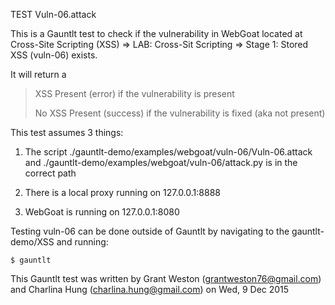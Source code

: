 TEST Vuln-06.attack

This is a Gauntlt test to check if the vulnerability in WebGoat located at Cross-Site Scripting (XSS) => LAB: Cross-Sit Scripting => Stage 1: Stored XSS (vuln-06) exists.

It will return a

> XSS Present (error) if the vulnerability is present
>
> No XSS Present (success) if the vulnerability is fixed (aka not present)


This test assumes 3 things:

1. The script ./gauntlt-demo/examples/webgoat/vuln-06/Vuln-06.attack and ./gauntlt-demo/examples/webgoat/vuln-06/attack.py is in the correct path

2. There is a local proxy running on 127.0.0.1:8888

3. WebGoat is running on 127.0.0.1:8080

Testing vuln-06 can be done outside of Gauntlt by navigating to the gauntlt-demo/XSS and running:

	$ gauntlt


This Gauntlt test was written by Grant Weston (grantweston76@gmail.com) and Charlina Hung (charlina.hung@gmail.com) on Wed, 9 Dec 2015
